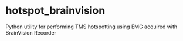 # hotspot_brainvision
Python utility for performing TMS hotspotting using EMG acquired with BrainVision Recorder
